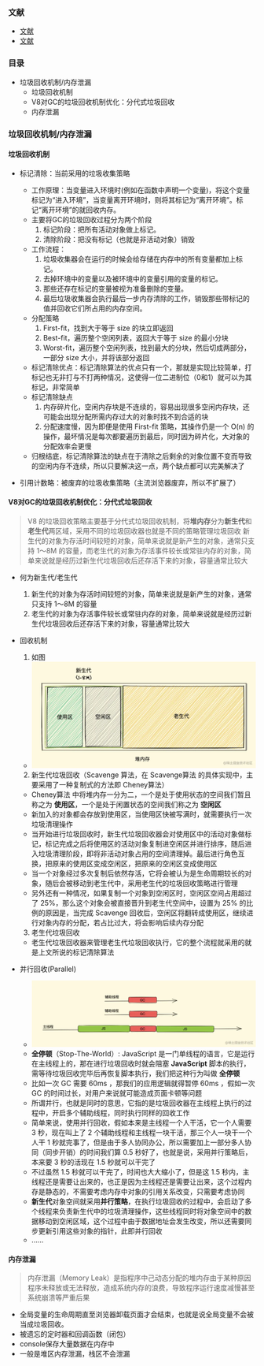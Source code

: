 ### 文献
  - [文献](https://juejin.cn/post/6981588276356317214)
  - [文献](https://juejin.cn/post/6844904016325902344#heading-4)

### 目录
  - 垃圾回收机制/内存泄漏
    - 垃圾回收机制
    - V8对GC的垃圾回收机制优化：分代式垃圾回收
    - 内存泄漏

### 垃圾回收机制/内存泄漏
#### 垃圾回收机制
  - 标记清除：当前采用的垃圾收集策略
    - 工作原理：当变量进入环境时(例如在函数中声明一个变量)，将这个变量标记为“进入环境”，当变量离开环境时，则将其标记为“离开环境”。标记“离开环境”的就回收内存。
    - 主要将GC的垃圾回收过程分为两个阶段
      1. 标记阶段：把所有活动对象做上标记。
      2. 清除阶段：把没有标记（也就是非活动对象）销毁
    - 工作流程：
      1. 垃圾收集器会在运行的时候会给存储在内存中的所有变量都加上标记。
      2. 去掉环境中的变量以及被环境中的变量引用的变量的标记。
      3. 那些还存在标记的变量被视为准备删除的变量。
      4. 最后垃圾收集器会执行最后一步内存清除的工作，销毁那些带标记的值并回收它们所占用的内存空间。
    - 分配策略
      1. First-fit，找到大于等于 size 的块立即返回
      2. Best-fit，遍历整个空闲列表，返回大于等于 size 的最小分块
      3. Worst-fit，遍历整个空闲列表，找到最大的分块，然后切成两部分，一部分 size 大小，并将该部分返回
    - 标记清除优点：标记清除算法的优点只有一个，那就是实现比较简单，打标记也无非打与不打两种情况，这使得一位二进制位（0和1）就可以为其标记，非常简单
    - 标记清除缺点
      1. 内存碎片化，空闲内存块是不连续的，容易出现很多空闲内存块，还可能会出现分配所需内存过大的对象时找不到合适的块
      2. 分配速度慢，因为即便是使用 First-fit 策略，其操作仍是一个 O(n) 的操作，最坏情况是每次都要遍历到最后，同时因为碎片化，大对象的分配效率会更慢
    - 归根结底，标记清除算法的缺点在于清除之后剩余的对象位置不变而导致的空闲内存不连续，所以只要解决这一点，两个缺点都可以完美解决了

  - 引用计数略：被废弃的垃圾收集策略（主流浏览器废弃，所以不扩展了）
#### V8对GC的垃圾回收机制优化：分代式垃圾回收
  > V8 的垃圾回收策略主要基于分代式垃圾回收机制，将**堆内存**分为**新生代**和**老生代**两区域，采用不同的垃圾回收器也就是不同的策略管理垃圾回收
  > 新生代的对象为存活时间较短的对象，简单来说就是新产生的对象，通常只支持 1～8M 的容量，而老生代的对象为存活事件较长或常驻内存的对象，简单来说就是经历过新生代垃圾回收后还存活下来的对象，容量通常比较大
  - 何为新生代/老生代
    1. 新生代的对象为存活时间较短的对象，简单来说就是新产生的对象，通常只支持 1～8M 的容量
    2. 老生代的对象为存活事件较长或常驻内存的对象，简单来说就是经历过新生代垃圾回收后还存活下来的对象，容量通常比较大
  - 回收机制
    1. 如图
      - ![图片](https://github.com/ReMirror0815/Library/blob/master/Javascript/images/image.png)
    2. 新生代垃圾回收（Scavenge 算法，在 Scavenge算法 的具体实现中，主要采用了一种复制式的方法即 Cheney算法）
      - Cheney算法 中将堆内存一分为二，一个是处于使用状态的空间我们暂且称之为 **使用区**，一个是处于闲置状态的空间我们称之为 **空闲区**
      - 新加入的对象都会存放到使用区，当使用区快被写满时，就需要执行一次垃圾清理操作
      - 当开始进行垃圾回收时，新生代垃圾回收器会对使用区中的活动对象做标记，标记完成之后将使用区的活动对象复制进空闲区并进行排序，随后进入垃圾清理阶段，即将非活动对象占用的空间清理掉。最后进行角色互换，把原来的使用区变成空闲区，把原来的空闲区变成使用区
      - 当一个对象经过多次复制后依然存活，它将会被认为是生命周期较长的对象，随后会被移动到老生代中，采用老生代的垃圾回收策略进行管理
      - 另外还有一种情况，如果复制一个对象到空闲区时，空闲区空间占用超过了 25%，那么这个对象会被直接晋升到老生代空间中，设置为 25% 的比例的原因是，当完成 Scavenge 回收后，空闲区将翻转成使用区，继续进行对象内存的分配，若占比过大，将会影响后续内存分配
    3. 老生代垃圾回收
      - 老生代垃圾回收器来管理老生代垃圾回收执行，它的整个流程就采用的就是上文所说的标记清除算法
  
  - 并行回收(Parallel) 
    - ![图片](https://github.com/ReMirror0815/Library/blob/master/Javascript/images/image2.png)
    - **全停顿**（Stop-The-World）: JavaScript 是一门单线程的语言，它是运行在主线程上的，那在进行垃圾回收时就会阻塞 **JavaScript** 脚本的执行，需等待垃圾回收完毕后再恢复脚本执行，我们把这种行为叫做 **全停顿**
    - 比如一次 GC 需要 60ms ，那我们的应用逻辑就得暂停 60ms ，假如一次 GC 的时间过长，对用户来说就可能造成页面卡顿等问题
    - 所谓并行，也就是同时的意思，它指的是垃圾回收器在主线程上执行的过程中，开启多个辅助线程，同时执行同样的回收工作
    - 简单来说，使用并行回收，假如本来是主线程一个人干活，它一个人需要 3 秒，现在叫上了 2 个辅助线程和主线程一块干活，那三个人一块干一个人干 1 秒就完事了，但是由于多人协同办公，所以需要加上一部分多人协同（同步开销）的时间我们算 0.5 秒好了，也就是说，采用并行策略后，本来要 3 秒的活现在 1.5 秒就可以干完了
    - 不过虽然 1.5 秒就可以干完了，时间也大大缩小了，但是这 1.5 秒内，主线程还是需要让出来的，也正是因为主线程还是需要让出来，这个过程内存是静态的，不需要考虑内存中对象的引用关系改变，只需要考虑协同
    - **新生代**对象空间就采用**并行策略**，在执行垃圾回收的过程中，会启动了多个线程来负责新生代中的垃圾清理操作，这些线程同时将对象空间中的数据移动到空闲区域，这个过程中由于数据地址会发生改变，所以还需要同步更新引用这些对象的指针，此即并行回收
    - ......

#### 内存泄漏
  > 内存泄漏（Memory Leak）是指程序中己动态分配的堆内存由于某种原因程序未释放或无法释放，造成系统内存的浪费，导致程序运行速度减慢甚至系统崩溃等严重后果
  - 全局变量的生命周期直至浏览器卸载页面才会结束，也就是说全局变量不会被当成垃圾回收。
  - 被遗忘的定时器和回调函数（闭包）
  - console保存大量数据在内存中
  - 一般是堆区内存泄漏，栈区不会泄漏
